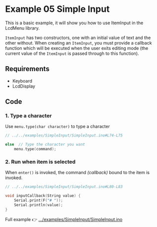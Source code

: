 # Example 05 Simple Input

This is a basic example, it will show you how to use ItemInput in the LcdMenu library.

`ItemInput` has two constructors, one with an initial value of text and the other without. When creating an `ItemInput`, you must provide a callback function which will be executed when the user exits editing mode (the current value of the `ItemInput` is passed through to this function).

## Requirements

- Keyboard
- LcdDisplay

## Code

### 1. Type a character

Use `menu.type(char character)` to type a character

```cpp
// ../../examples/SimpleInput/SimpleInput.ino#L74-L75

else  // Type the character you want
    menu.type(command);
```

### 2. Run when item is selected

When `enter()` is invoked, the command _(callback)_ bound to the item is invoked.

```cpp
// ../../examples/SimpleInput/SimpleInput.ino#L80-L83

void inputCallback(String value) {
    Serial.print(F("# "));
    Serial.println(value);
}
```

Full example 👉 [.../examples/SimpleInput/SimpleInput.ino](https://github.com/forntoh/LcdMenu/tree/master/examples/SimpleInput/SimpleInput.ino)
